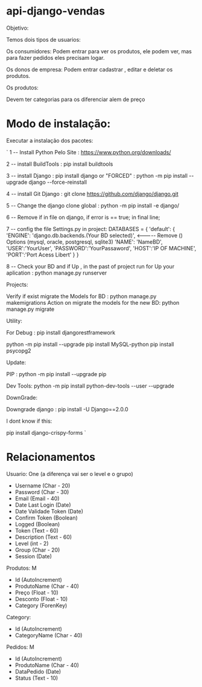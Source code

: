 # api-django-vendas

Objetivo:

Temos dois tipos de usuarios:

Os consumidores: Podem entrar para ver os produtos, ele podem ver, mas para fazer pedidos eles precisam logar.

Os donos de empresa: Podem entrar cadastrar , editar e deletar os produtos.


Os produtos:

Devem ter categorias para os diferenciar alem de preço



# Modo de instalação:

Executar a instalação dos pacotes:

`
1 -- Install Python Pelo Site : https://www.python.org/downloads/

2 -- install BuildTools     :   pip install buildtools

3 -- install Django   :    pip install django     or  "FORCED"  : python -m pip install --upgrade django --force-reinstall    

4 -- install Git Django : git clone https://github.com/django/django.git

5 --  Change the django clone global :  python -m pip install -e django/

6 -- Remove if in file on django, if error is == true; in final line;

7 -- config the file Settings.py in project:  DATABASES = {
    'default': {
        'ENGINE': 'django.db.backends.(Your BD selected)',  <----- Remove () Options   (mysql, oracle, postgresql, sqlite3)
        'NAME': 'NameBD',
        'USER':'YourUser',
        'PASSWORD':'YourPassaword',
        'HOST':'IP OF MACHINE',
        'PORT':'Port Acess Libert'
    }
}
  
8 -- Check your BD and if Up , in the past of project run for Up your aplication  : python manage.py runserver 
 
 
 
 Projects:
 
 Verify if exist migrate the Models for BD :  python manage.py makemigrations
 Action on migrate the models for the new BD: python manage.py migrate
 
 
 
 Utility:
 
 For Debug :  pip install djangorestframework
 
 python -m pip install --upgrade
 pip install MySQL-python
 pip install psycopg2

 
 Update:
 
 PIP : python -m pip install --upgrade pip 

 Dev Tools: python -m pip install python-dev-tools --user --upgrade
 
 
 DownGrade:
 
  Downgrade django : pip install -U Django==2.0.0

 
 
 I dont know if this:
 
 pip install django-crispy-forms
`

# Relacionamentos 

Usuario: One (a diferença vai ser o level e o grupo)
- Username	(Char - 20)
- Password	(Char - 30)
- Email		(Email - 40)
- Date Last Login	(Date)
- Date Validade Token	(Date)
- Confirm Token		(Boolean)
- Logged		(Boolean)
- Token   (Text - 60)
- Description (Text - 60)
- Level		(int -  2)
- Group 	(Char - 20)
- Session  (Date)


Produtos: M

- Id 	(AutoIncrement)
- ProdutoName (Char - 40)
- Preço		(Float - 10)
- Desconto (Float - 10)
- Category	(ForenKey)



Category:


- Id 	(AutoIncrement)
- CategoryName (Char - 40)



Pedidos: M

- Id 	(AutoIncrement)
- ProdutoName (Char - 40)
- DataPedido	(Date)
- Status  (Text - 10)





